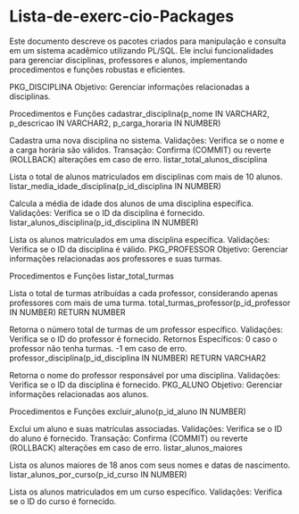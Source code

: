 # Lista-de-exerc-cio-Packages

Este documento descreve os pacotes criados para manipulação e consulta em um sistema acadêmico utilizando PL/SQL. Ele inclui funcionalidades para gerenciar disciplinas, professores e alunos, implementando procedimentos e funções robustas e eficientes.

 PKG_DISCIPLINA
Objetivo:
Gerenciar informações relacionadas a disciplinas.

Procedimentos e Funções
cadastrar_disciplina(p_nome IN VARCHAR2, p_descricao IN VARCHAR2, p_carga_horaria IN NUMBER)

Cadastra uma nova disciplina no sistema.
Validações: Verifica se o nome e a carga horária são válidos.
Transação: Confirma (COMMIT) ou reverte (ROLLBACK) alterações em caso de erro.
listar_total_alunos_disciplina

Lista o total de alunos matriculados em disciplinas com mais de 10 alunos.
listar_media_idade_disciplina(p_id_disciplina IN NUMBER)

Calcula a média de idade dos alunos de uma disciplina específica.
Validações: Verifica se o ID da disciplina é fornecido.
listar_alunos_disciplina(p_id_disciplina IN NUMBER)

Lista os alunos matriculados em uma disciplina específica.
Validações: Verifica se o ID da disciplina é válido.
 PKG_PROFESSOR
Objetivo:
Gerenciar informações relacionadas aos professores e suas turmas.

Procedimentos e Funções
listar_total_turmas

Lista o total de turmas atribuídas a cada professor, considerando apenas professores com mais de uma turma.
total_turmas_professor(p_id_professor IN NUMBER) RETURN NUMBER

Retorna o número total de turmas de um professor específico.
Validações: Verifica se o ID do professor é fornecido.
Retornos Específicos:
0 caso o professor não tenha turmas.
-1 em caso de erro.
professor_disciplina(p_id_disciplina IN NUMBER) RETURN VARCHAR2

Retorna o nome do professor responsável por uma disciplina.
Validações: Verifica se o ID da disciplina é fornecido.
PKG_ALUNO
Objetivo:
Gerenciar informações relacionadas aos alunos.

Procedimentos e Funções
excluir_aluno(p_id_aluno IN NUMBER)

Exclui um aluno e suas matrículas associadas.
Validações: Verifica se o ID do aluno é fornecido.
Transação: Confirma (COMMIT) ou reverte (ROLLBACK) alterações em caso de erro.
listar_alunos_maiores

Lista os alunos maiores de 18 anos com seus nomes e datas de nascimento.
listar_alunos_por_curso(p_id_curso IN NUMBER)

Lista os alunos matriculados em um curso específico.
Validações: Verifica se o ID do curso é fornecido.
